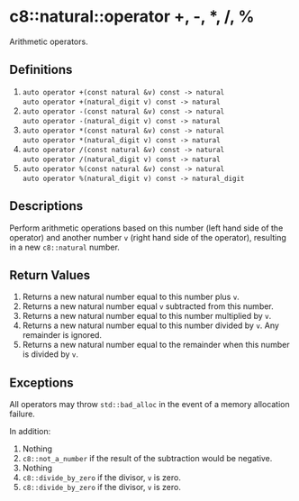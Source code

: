 # c8::natural::operator +, -, \*, /, % #

Arithmetic operators.

## Definitions ##

1. `auto operator +(const natural &v) const -> natural`  
   `auto operator +(natural_digit v) const -> natural`
2. `auto operator -(const natural &v) const -> natural`  
   `auto operator -(natural_digit v) const -> natural`
3. `auto operator *(const natural &v) const -> natural`  
   `auto operator *(natural_digit v) const -> natural`
4. `auto operator /(const natural &v) const -> natural`  
   `auto operator /(natural_digit v) const -> natural`
5. `auto operator %(const natural &v) const -> natural`  
   `auto operator %(natural_digit v) const -> natural_digit`

## Descriptions ##

Perform arithmetic operations based on this number (left hand side of the operator) and another number `v` (right hand side of the operator), resulting in a new `c8::natural` number.

## Return Values ##

1. Returns a new natural number equal to this number plus `v`.
2. Returns a new natural number equal `v` subtracted from this number.
3. Returns a new natural number equal to this number multiplied by `v`.
4. Returns a new natural number equal to this number divided by `v`.  Any remainder is ignored.
5. Returns a new natural number equal to the remainder when this number is divided by `v`.

## Exceptions ##

All operators may throw `std::bad_alloc` in the event of a memory allocation failure.

In addition:

1. Nothing
2. `c8::not_a_number` if the result of the subtraction would be negative.
3. Nothing
4. `c8::divide_by_zero` if the divisor, `v` is zero.
5. `c8::divide_by_zero` if the divisor, `v` is zero.


